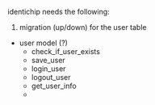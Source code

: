 identichip needs the following:

1. migration (up/down) for the user table
- user model (?)
  - check_if_user_exists
  - save_user
  - login_user
  - logout_user
  - get_user_info
  -
